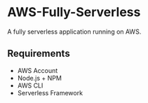 # AWS-Fully-Serverless

A fully serverless application running on AWS.

## Requirements

* AWS Account
* Node.js + NPM
* AWS CLI
* Serverless Framework



